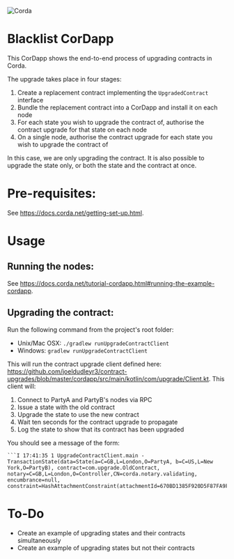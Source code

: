 ![Corda](https://www.corda.net/wp-content/uploads/2016/11/fg005_corda_b.png)

# Blacklist CorDapp

This CorDapp shows the end-to-end process of upgrading contracts in Corda.

The upgrade takes place in four stages:

1. Create a replacement contract implementing the `UpgradedContract` interface
2. Bundle the replacement contract into a CorDapp and install it on each node
3. For each state you wish to upgrade the contract of, authorise the contract upgrade for that state on each node
4. On a single node, authorise the contract upgrade for each state you wish to upgrade the contract of

In this case, we are only upgrading the contract. It is also possible to upgrade the state only, or both the state and 
the contract at once.

# Pre-requisites:
  
See https://docs.corda.net/getting-set-up.html.

# Usage

## Running the nodes:

See https://docs.corda.net/tutorial-cordapp.html#running-the-example-cordapp.

## Upgrading the contract:

Run the following command from the project's root folder:

* Unix/Mac OSX: `./gradlew runUpgradeContractClient`
* Windows: `gradlew runUpgradeContractClient`

This will run the contract upgrade client defined here: https://github.com/joeldudleyr3/contract-upgrades/blob/master/cordapp/src/main/kotlin/com/upgrade/Client.kt. This client will:

1. Connect to PartyA and PartyB's nodes via RPC
2. Issue a state with the old contract
3. Upgrade the state to use the new contract
4. Wait ten seconds for the contract upgrade to propagate
5. Log the state to show that its contract has been upgraded

You should see a message of the form:

    ```I 17:41:35 1 UpgradeContractClient.main - TransactionState(data=State(a=C=GB,L=London,O=PartyA, b=C=US,L=New 
    York,O=PartyB), contract=com.upgrade.OldContract, notary=C=GB,L=London,O=Controller,CN=corda.notary.validating, 
    encumbrance=null, constraint=HashAttachmentConstraint(attachmentId=670BD1385F920D5F87FA9F42FAA2DE86E31F1CAD...))```

# To-Do

* Create an example of upgrading states and their contracts simultaneously
* Create an example of upgrading states but not their contracts
